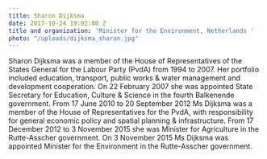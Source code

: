 ```yaml
---
title: Sharon Dijksma
date: 2017-10-24 19:02:00 Z
title and organization: 'Minister for the Environment, Netherlands '
photo: "/uploads/dijksma_sharon.jpg"
---
```


Sharon Dijksma was a member of the House of Representatives of the States General for the Labour Party (PvdA) from 1994 to 2007. Her portfolio included education, transport, public works & water management and development cooperation. On 22 February 2007 she was appointed State Secretary for Education, Culture & Science in the fourth Balkenende government. From 17 June 2010 to 20 September 2012 Ms Dijksma was a member of the House of Representatives for the PvdA, with responsibility for general economic policy and spatial planning & infrastructure. From 17 December 2012 to 3 November 2015 she was Minister for Agriculture in the Rutte-Asscher government. On 3 November 2015 Ms Dijksma was appointed Minister for the Environment in the Rutte-Asscher government.